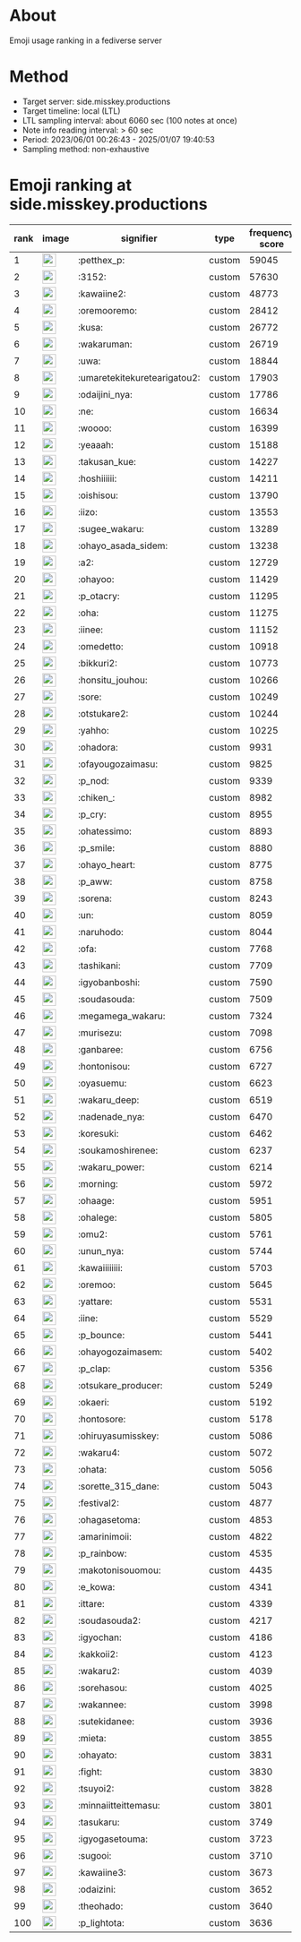 # About
Emoji usage ranking in a fediverse server

# Method
- Target server: side.misskey.productions
- Target timeline: local (LTL)
- LTL sampling interval: about 6060 sec (100 notes at once)
- Note info reading interval: > 60 sec
- Period: 2023/06/01 00:26:43 - 2025/01/07 19:40:53 
- Sampling method: non-exhaustive

# Emoji ranking at side.misskey.productions

|rank|image|signifier|type|frequency score|
|----|----|----|----|----|
|1|<img height="24" src="https://side.misskey.productions/emoji/petthex_p.webp">|:petthex_p:|custom|59045|
|2|<img height="24" src="https://side.misskey.productions/emoji/3152.webp">|:3152:|custom|57630|
|3|<img height="24" src="https://side.misskey.productions/emoji/kawaiine2.webp">|:kawaiine2:|custom|48773|
|4|<img height="24" src="https://side.misskey.productions/emoji/oremooremo.webp">|:oremooremo:|custom|28412|
|5|<img height="24" src="https://side.misskey.productions/emoji/kusa.webp">|:kusa:|custom|26772|
|6|<img height="24" src="https://side.misskey.productions/emoji/wakaruman.webp">|:wakaruman:|custom|26719|
|7|<img height="24" src="https://side.misskey.productions/emoji/uwa.webp">|:uwa:|custom|18844|
|8|<img height="24" src="https://side.misskey.productions/emoji/umaretekitekuretearigatou2.webp">|:umaretekitekuretearigatou2:|custom|17903|
|9|<img height="24" src="https://side.misskey.productions/emoji/odaijini_nya.webp">|:odaijini_nya:|custom|17786|
|10|<img height="24" src="https://side.misskey.productions/emoji/ne.webp">|:ne:|custom|16634|
|11|<img height="24" src="https://side.misskey.productions/emoji/woooo.webp">|:woooo:|custom|16399|
|12|<img height="24" src="https://side.misskey.productions/emoji/yeaaah.webp">|:yeaaah:|custom|15188|
|13|<img height="24" src="https://side.misskey.productions/emoji/takusan_kue.webp">|:takusan_kue:|custom|14227|
|14|<img height="24" src="https://side.misskey.productions/emoji/hoshiiiiii.webp">|:hoshiiiiii:|custom|14211|
|15|<img height="24" src="https://side.misskey.productions/emoji/oishisou.webp">|:oishisou:|custom|13790|
|16|<img height="24" src="https://side.misskey.productions/emoji/iizo.webp">|:iizo:|custom|13553|
|17|<img height="24" src="https://side.misskey.productions/emoji/sugee_wakaru.webp">|:sugee_wakaru:|custom|13289|
|18|<img height="24" src="https://side.misskey.productions/emoji/ohayo_asada_sidem.webp">|:ohayo_asada_sidem:|custom|13238|
|19|<img height="24" src="https://side.misskey.productions/emoji/a2.webp">|:a2:|custom|12729|
|20|<img height="24" src="https://side.misskey.productions/emoji/ohayoo.webp">|:ohayoo:|custom|11429|
|21|<img height="24" src="https://side.misskey.productions/emoji/p_otacry.webp">|:p_otacry:|custom|11295|
|22|<img height="24" src="https://side.misskey.productions/emoji/oha.webp">|:oha:|custom|11275|
|23|<img height="24" src="https://side.misskey.productions/emoji/iinee.webp">|:iinee:|custom|11152|
|24|<img height="24" src="https://side.misskey.productions/emoji/omedetto.webp">|:omedetto:|custom|10918|
|25|<img height="24" src="https://side.misskey.productions/emoji/bikkuri2.webp">|:bikkuri2:|custom|10773|
|26|<img height="24" src="https://side.misskey.productions/emoji/honsitu_jouhou.webp">|:honsitu_jouhou:|custom|10266|
|27|<img height="24" src="https://side.misskey.productions/emoji/sore.webp">|:sore:|custom|10249|
|28|<img height="24" src="https://side.misskey.productions/emoji/otstukare2.webp">|:otstukare2:|custom|10244|
|29|<img height="24" src="https://side.misskey.productions/emoji/yahho.webp">|:yahho:|custom|10225|
|30|<img height="24" src="https://side.misskey.productions/emoji/ohadora.webp">|:ohadora:|custom|9931|
|31|<img height="24" src="https://side.misskey.productions/emoji/ofayougozaimasu.webp">|:ofayougozaimasu:|custom|9825|
|32|<img height="24" src="https://side.misskey.productions/emoji/p_nod.webp">|:p_nod:|custom|9339|
|33|<img height="24" src="https://side.misskey.productions/emoji/chiken_.webp">|:chiken_:|custom|8982|
|34|<img height="24" src="https://side.misskey.productions/emoji/p_cry.webp">|:p_cry:|custom|8955|
|35|<img height="24" src="https://side.misskey.productions/emoji/ohatessimo.webp">|:ohatessimo:|custom|8893|
|36|<img height="24" src="https://side.misskey.productions/emoji/p_smile.webp">|:p_smile:|custom|8880|
|37|<img height="24" src="https://side.misskey.productions/emoji/ohayo_heart.webp">|:ohayo_heart:|custom|8775|
|38|<img height="24" src="https://side.misskey.productions/emoji/p_aww.webp">|:p_aww:|custom|8758|
|39|<img height="24" src="https://side.misskey.productions/emoji/sorena.webp">|:sorena:|custom|8243|
|40|<img height="24" src="https://side.misskey.productions/emoji/un.webp">|:un:|custom|8059|
|41|<img height="24" src="https://side.misskey.productions/emoji/naruhodo.webp">|:naruhodo:|custom|8044|
|42|<img height="24" src="https://side.misskey.productions/emoji/ofa.webp">|:ofa:|custom|7768|
|43|<img height="24" src="https://side.misskey.productions/emoji/tashikani.webp">|:tashikani:|custom|7709|
|44|<img height="24" src="https://side.misskey.productions/emoji/igyobanboshi.webp">|:igyobanboshi:|custom|7590|
|45|<img height="24" src="https://side.misskey.productions/emoji/soudasouda.webp">|:soudasouda:|custom|7509|
|46|<img height="24" src="https://side.misskey.productions/emoji/megamega_wakaru.webp">|:megamega_wakaru:|custom|7324|
|47|<img height="24" src="https://side.misskey.productions/emoji/murisezu.webp">|:murisezu:|custom|7098|
|48|<img height="24" src="https://side.misskey.productions/emoji/ganbaree.webp">|:ganbaree:|custom|6756|
|49|<img height="24" src="https://side.misskey.productions/emoji/hontonisou.webp">|:hontonisou:|custom|6727|
|50|<img height="24" src="https://side.misskey.productions/emoji/oyasuemu.webp">|:oyasuemu:|custom|6623|
|51|<img height="24" src="https://side.misskey.productions/emoji/wakaru_deep.webp">|:wakaru_deep:|custom|6519|
|52|<img height="24" src="https://side.misskey.productions/emoji/nadenade_nya.webp">|:nadenade_nya:|custom|6470|
|53|<img height="24" src="https://side.misskey.productions/emoji/koresuki.webp">|:koresuki:|custom|6462|
|54|<img height="24" src="https://side.misskey.productions/emoji/soukamoshirenee.webp">|:soukamoshirenee:|custom|6237|
|55|<img height="24" src="https://side.misskey.productions/emoji/wakaru_power.webp">|:wakaru_power:|custom|6214|
|56|<img height="24" src="https://side.misskey.productions/emoji/morning.webp">|:morning:|custom|5972|
|57|<img height="24" src="https://side.misskey.productions/emoji/ohaage.webp">|:ohaage:|custom|5951|
|58|<img height="24" src="https://side.misskey.productions/emoji/ohalege.webp">|:ohalege:|custom|5805|
|59|<img height="24" src="https://side.misskey.productions/emoji/omu2.webp">|:omu2:|custom|5761|
|60|<img height="24" src="https://side.misskey.productions/emoji/unun_nya.webp">|:unun_nya:|custom|5744|
|61|<img height="24" src="https://side.misskey.productions/emoji/kawaiiiiiiii.webp">|:kawaiiiiiiii:|custom|5703|
|62|<img height="24" src="https://side.misskey.productions/emoji/oremoo.webp">|:oremoo:|custom|5645|
|63|<img height="24" src="https://side.misskey.productions/emoji/yattare.webp">|:yattare:|custom|5531|
|64|<img height="24" src="https://side.misskey.productions/emoji/iine.webp">|:iine:|custom|5529|
|65|<img height="24" src="https://side.misskey.productions/emoji/p_bounce.webp">|:p_bounce:|custom|5441|
|66|<img height="24" src="https://side.misskey.productions/emoji/ohayogozaimasem.webp">|:ohayogozaimasem:|custom|5402|
|67|<img height="24" src="https://side.misskey.productions/emoji/p_clap.webp">|:p_clap:|custom|5356|
|68|<img height="24" src="https://side.misskey.productions/emoji/otsukare_producer.webp">|:otsukare_producer:|custom|5249|
|69|<img height="24" src="https://side.misskey.productions/emoji/okaeri.webp">|:okaeri:|custom|5192|
|70|<img height="24" src="https://side.misskey.productions/emoji/hontosore.webp">|:hontosore:|custom|5178|
|71|<img height="24" src="https://side.misskey.productions/emoji/ohiruyasumisskey.webp">|:ohiruyasumisskey:|custom|5086|
|72|<img height="24" src="https://side.misskey.productions/emoji/wakaru4.webp">|:wakaru4:|custom|5072|
|73|<img height="24" src="https://side.misskey.productions/emoji/ohata.webp">|:ohata:|custom|5056|
|74|<img height="24" src="https://side.misskey.productions/emoji/sorette_315_dane.webp">|:sorette_315_dane:|custom|5043|
|75|<img height="24" src="https://side.misskey.productions/emoji/festival2.webp">|:festival2:|custom|4877|
|76|<img height="24" src="https://side.misskey.productions/emoji/ohagasetoma.webp">|:ohagasetoma:|custom|4853|
|77|<img height="24" src="https://side.misskey.productions/emoji/amarinimoii.webp">|:amarinimoii:|custom|4822|
|78|<img height="24" src="https://side.misskey.productions/emoji/p_rainbow.webp">|:p_rainbow:|custom|4535|
|79|<img height="24" src="https://side.misskey.productions/emoji/makotonisouomou.webp">|:makotonisouomou:|custom|4435|
|80|<img height="24" src="https://side.misskey.productions/emoji/e_kowa.webp">|:e_kowa:|custom|4341|
|81|<img height="24" src="https://side.misskey.productions/emoji/ittare.webp">|:ittare:|custom|4339|
|82|<img height="24" src="https://side.misskey.productions/emoji/soudasouda2.webp">|:soudasouda2:|custom|4217|
|83|<img height="24" src="https://side.misskey.productions/emoji/igyochan.webp">|:igyochan:|custom|4186|
|84|<img height="24" src="https://side.misskey.productions/emoji/kakkoii2.webp">|:kakkoii2:|custom|4123|
|85|<img height="24" src="https://side.misskey.productions/emoji/wakaru2.webp">|:wakaru2:|custom|4039|
|86|<img height="24" src="https://side.misskey.productions/emoji/sorehasou.webp">|:sorehasou:|custom|4025|
|87|<img height="24" src="https://side.misskey.productions/emoji/wakannee.webp">|:wakannee:|custom|3998|
|88|<img height="24" src="https://side.misskey.productions/emoji/sutekidanee.webp">|:sutekidanee:|custom|3936|
|89|<img height="24" src="https://side.misskey.productions/emoji/mieta.webp">|:mieta:|custom|3855|
|90|<img height="24" src="https://side.misskey.productions/emoji/ohayato.webp">|:ohayato:|custom|3831|
|91|<img height="24" src="https://side.misskey.productions/emoji/fight.webp">|:fight:|custom|3830|
|92|<img height="24" src="https://side.misskey.productions/emoji/tsuyoi2.webp">|:tsuyoi2:|custom|3828|
|93|<img height="24" src="https://side.misskey.productions/emoji/minnaiitteittemasu.webp">|:minnaiitteittemasu:|custom|3801|
|94|<img height="24" src="https://side.misskey.productions/emoji/tasukaru.webp">|:tasukaru:|custom|3749|
|95|<img height="24" src="https://side.misskey.productions/emoji/igyogasetouma.webp">|:igyogasetouma:|custom|3723|
|96|<img height="24" src="https://side.misskey.productions/emoji/sugooi.webp">|:sugooi:|custom|3710|
|97|<img height="24" src="https://side.misskey.productions/emoji/kawaiine3.webp">|:kawaiine3:|custom|3673|
|98|<img height="24" src="https://side.misskey.productions/emoji/odaizini.webp">|:odaizini:|custom|3652|
|99|<img height="24" src="https://side.misskey.productions/emoji/theohado.webp">|:theohado:|custom|3640|
|100|<img height="24" src="https://side.misskey.productions/emoji/p_lightota.webp">|:p_lightota:|custom|3636|
